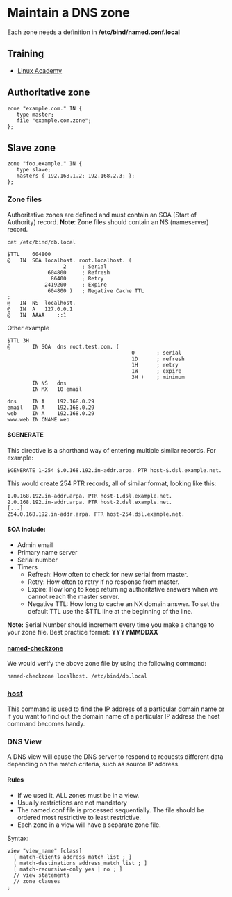 # Maintain a DNS zone
Each zone needs a definition in **/etc/bind/named.conf.local** 

## Training
* [Linux Academy](https://linuxacademy.com/cp/courses/lesson/course/5415/lesson/2/module/428)

## Authoritative zone
```
zone "example.com." IN {
   type master;
   file "example.com.zone";
}; 
```

## Slave zone
```
zone "foo.example." IN {
   type slave;
   masters { 192.168.1.2; 192.168.2.3; };
};
```

### Zone files
Authoritative zones are defined and must contain an SOA (Start of Authority) record. 
**Note**: Zone files should contain an NS (nameserver) record.
```
cat /etc/bind/db.local

$TTL	604800
@	IN	SOA	localhost. root.localhost. (
			      2		; Serial
			 604800		; Refresh
			  86400		; Retry
			2419200		; Expire
			 604800 )	; Negative Cache TTL
;
@	IN	NS	localhost.
@	IN	A	127.0.0.1
@	IN	AAAA	::1
```

Other example
```
$TTL 3H
@       IN SOA  dns root.test.com. (
                                        0       ; serial
                                        1D      ; refresh
                                        1H      ; retry
                                        1W      ; expire
                                        3H )    ; minimum
        IN NS   dns
        IN MX   10 email

dns     IN A    192.168.0.29
email   IN A    192.168.0.29
web     IN A    192.168.0.29
www.web IN CNAME web
```

#### $GENERATE
This directive is a shorthand way of entering multiple similar records. For example:
```
$GENERATE 1-254 $.0.168.192.in-addr.arpa. PTR host-$.dsl.example.net.
```
This would create 254 PTR records, all of similar format, looking like this:
```
1.0.168.192.in-addr.arpa. PTR host-1.dsl.example.net.
2.0.168.192.in-addr.arpa. PTR host-2.dsl.example.net.
[...]
254.0.168.192.in-addr.arpa. PTR host-254.dsl.example.net.
```

#### SOA include:
* Admin email
* Primary name server
* Serial number
* Timers
  * Refresh: How often to check for new serial from master.
  * Retry: How often to retry if no response from master.
  * Expire: How long to keep returning authoritative answers when we cannot reach the master server.
  * Negative TTL: How long to cache an NX domain answer. To set the default TTL use the $TTL line at the beginning of the line.

**Note:** Serial Number should increment every time you make a change to your zone file. Best practice format: **YYYYMMDDXX**

#### [named-checkzone]()
We would verify the above zone file by using the following command:
```
named-checkzone localhost. /etc/bind/db.local
```

### [host](https://www.geeksforgeeks.org/host-command-in-linux-with-examples/)
This command is used to find the IP address of a particular domain name or if you want to find out the domain name of a particular IP address the host command becomes handy.

### DNS View
A DNS view will cause the DNS server to respond to requests different data depending on the match criteria, such as source IP address.

#### Rules
* If we used it, ALL zones must be in a view.
* Usually restrictions are not mandatory
* The named.conf file is processed sequentially. The file should be ordered most restrictive to least restrictive.
* Each zone in a view will have a separate zone file.

Syntax:
```
view "view_name" [class]
  [ match-clients address_match_list ; ]
  [ match-destinations address_match_list ; ]
  [ match-recursive-only yes | no ; ]
  // view statements
  // zone clauses
;
```